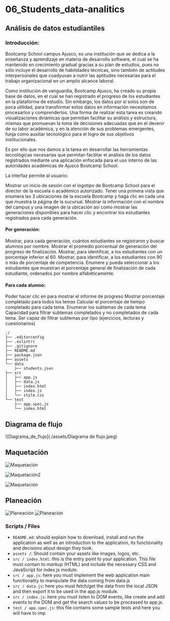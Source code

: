 # 06_Students_data-analitics

## Análisis de datos estudiantiles

### Introducción:

Bootcamp School campus Ajusco, es una institución que se dedica a la enseñanza y aprendizaje en materia de desarrollo software, el cual se ha mantenido en crecimiento gradual gracias a su plan de estudios, pues no sólo incluye el desarrollo de habilidades técnicas, sino también de actitudes interpersonales que coadyuvan a nutrir las aptitudes necesarias para el trabajo organizacional en un amplio alcance laboral.

Como institución de vanguardia, Bootcamp Ajusco, ha creado su propia base de datos, en el cual se han registrado el progreso de los estudiantes en la plataforma de estudio. Sin embargo, los datos por sí solos son de poca utilidad, para transformar estos datos en información necesitamos procesarlos y comprenderlos. Una forma de realizar esta tarea es creando visualizaciones dinámicas que permitan facilitar su análisis y estructura, mismas que promuevan la toma de decisiones adecuadas que en el devenir de su labor académica, y en la atención de sus problemas emergentes, funja como auxiliar tecnológico para el logro de sus objetivos institucionales.

Es por ello que nos damos a la tarea en desarrollar las herramientas tecnológicas necesarias que permitan facilitar el análisis de los datos registrados mediante una aplicación enfocada para el uso interno de las autoridades académicas de Ajusco Bootcamp School.

La interfaz permite al usuario:

Mostrar un inicio de sesión con el logotipo de Bootcamp School para el director de la escuela o académico autorizado.
Tener una primera vista que enumera las 3 ubicaciones de la escuela Bootcamp y haga clic en cada una que muestra la página de la sucursal.
Mostrar la información con el nombre del campus y una imagen de la ubicación así como mostrar las generaciones disponibles para hacer clic y encontrar los estudiantes registrados para cada generación.

#### Por generación:

Mostrar, para cada generación, cuántos estudiantes se registraron y buscar alumnos por nombre.
Mostrar el promedio porcentual de generación del progreso de finalización.
Mostrar, para identificar, a los estudiantes con un porcentaje inferior al 60.
Mostrar, para identificar, a los estudiantes con 90 o más de porcentaje de competencia.
Enumere y pueda seleccionar a los estudiantes que muestran el porcentaje general de finalización de cada estudiante, ordenados por nombre alfabéticamente.

#### Para cada alumno:

Poder hacer clic en para mostrar el informe de progreso
Mostrar porcentaje completado para todos los temas
Calcular el porcentaje de tiempo completado para cada tema.
Enumerar los subtemas de cada tema
Capacidad para filtrar subtemas completados y no completados de cada tema.
Ser capaz de filtrar subtemas por tipo (ejercicios, lecturas y cuestionarios)

```text
./
├── .editorconfig
├── .eslintrc
├── .gitignore
├── README.md
├── package.json
├── assets
└── data
    ├── students.json
├── src
│   ├── app.js
│   ├── data.js
│   ├── index.html
│   ├── index.js
│   └── style.css
└── test
    ├── app.spec.js
    └── index.html
```

## Diagrama de flujo

![Diagrama_de_flujo](./assets/Diagrama de flujo.jpeg)

## Maquetación

![Maquetación](./assets/Maquetacion1.jpeg)

![Maquetación2](./assets/Maquetacion2.jpeg)

![Maquetación](./assets/Maquetacion3.jpeg)

## Planeación

![Planeación](./assets/Planeacion1.png)
![Planeación](./assets/Planeacion2.png)

### Scripts / Files

- `README.md`: should explain how to download, install and run the application as well as an introduction to the application, its functionality and decisions about design they took.
- `assets /`: Should contain your assets like images, logos, etc.
- `src / index.html`: this is the entry point to your application. This file must contain to _markup_ (HTML) and include the necessary CSS and JavaScript for index.js module.
- `src / app.js`: here you must implement the web application main functionality to manipulate the data coming from data.js
- `src / data.js`: here you must fetch/get the data from the local JSON and then export it to be used in the app.js module.
- `src / index.js`: here you must listen to DOM events, like create and add events to the DOM and get the search values to be processed to app.js.
- `test / app.spec.js`: this file contains some sample tests and here you will have to imp
